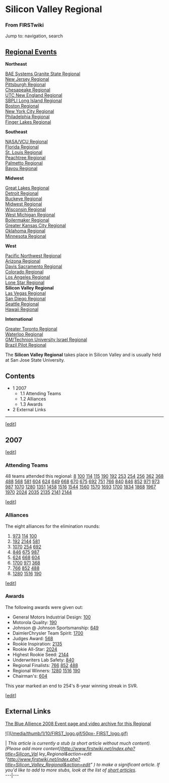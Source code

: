 # Silicon Valley Regional

### From FIRSTwiki

Jump to: navigation, search

[Regional Events](Index_of_Regionals "Index of Regionals" )  
---  
  
**Northeast**  

[BAE Systems Granite State
Regional](BAE_Systems_Granite_State_Regional "BAE Systems Granite
State Regional" )  
[New Jersey Regional](New_Jersey_Regional "New Jersey Regional" )  
[Pittsburgh Regional](Pittsburgh_Regional "Pittsburgh Regional" )  
[Chesapeake Regional](Chesapeake_Regional "Chesapeake Regional" )  
[UTC New England Regional](UTC_New_England_Regional "UTC New
England Regional" )  
[SBPLI Long Island Regional](SBPLI_Long_Island_Regional "SBPLI Long
Island Regional" )  
[Boston Regional](Boston_Regional "Boston Regional" )  
[New York City Regional](New_York_City_Regional "New York City
Regional" )  
[Philadelphia Regional](Philadelphia_Regional "Philadelphia
Regional" )  
[Finger Lakes Regional](Finger_Lakes_Regional "Finger Lakes
Regional" )  

**Southeast**  

[NASA/VCU Regional](NASA/VCU_Regional "NASA/VCU Regional" )  
[Florida Regional](Florida_Regional "Florida Regional" )  
[St. Louis Regional](St._Louis_Regional "St. Louis Regional" )  
[Peachtree Regional](Peachtree_Regional "Peachtree Regional" )  
[Palmetto Regional](Palmetto_Regional "Palmetto Regional" )  
[Bayou Regional](Bayou_Regional "Bayou Regional" )  

**Midwest**  

[Great Lakes Regional](Great_Lakes_Regional "Great Lakes Regional"
)  
[Detroit Regional](Detroit_Regional "Detroit Regional" )  
[Buckeye Regional](Buckeye_Regional "Buckeye Regional" )  
[Midwest Regional](Midwest_Regional "Midwest Regional" )  
[Wisconsin Regional](Wisconsin_Regional "Wisconsin Regional" )  
[West Michigan Regional](West_Michigan_Regional "West Michigan
Regional" )  
[Boilermaker Regional](Boilermaker_Regional "Boilermaker Regional"
)  
[Greater Kansas City Regional](Greater_Kansas_City_Regional
"Greater Kansas City Regional" )  
[Oklahoma Regional](Oklahoma_Regional "Oklahoma Regional" )  
[Minnesota Regional](Minnesota_Regional "Minnesota Regional" )  

**West**  

[Pacific Northwest Regional](Pacific_Northwest_Regional "Pacific
Northwest Regional" )  
[Arizona Regional](Arizona_Regional "Arizona Regional" )  
[Davis Sacramento Regional](Davis_Sacramento_Regional "Davis
Sacramento Regional" )  
[Colorado Regional](Colorado_Regional "Colorado Regional" )  
[Los Angeles Regional](Los_Angeles_Regional "Los Angeles Regional"
)  
[Lone Star Regional](Lone_Star_Regional "Lone Star Regional" )  
**Silicon Valley Regional**  
[Las Vegas Regional](Las_Vegas_Regional "Las Vegas Regional" )  
[San Diego Regional](San_Diego_Regional "San Diego Regional" )  
[Seattle Regional](Seattle_Regional "Seattle Regional" )  
[Hawaii Regional](Hawaii_Regional "Hawaii Regional" )  

**International**  

[Greater Toronto Regional](Greater_Toronto_Regional "Greater
Toronto Regional" )  
[Waterloo Regional](Waterloo_Regional "Waterloo Regional" )  
[GM/Technion University Israel
Regional](GM/Technion_University_Israel_Regional "GM/Technion
University Israel Regional" )  
[Brazil Pilot Regional](Brazil_Pilot_Regional "Brazil Pilot
Regional" )  
  
  
  
The **Silicon Valley Regional** takes place in Silicon Valley and is usually
held at San Jose State University.

## Contents

  * 1 2007
    * 1.1 Attending Teams
    * 1.2 Alliances
    * 1.3 Awards
  * 2 External Links  
---  
  
[[edit](/index.php?title=Silicon_Valley_Regional&action=edit&section=1 "Edit
section: 2007" )]

## 2007

[[edit](/index.php?title=Silicon_Valley_Regional&action=edit&section=2 "Edit
section: Attending Teams" )]

### Attending Teams

48 teams attended this regional: [8](8 "8" ) [100](100
"100" ) [114](114 "114" ) [115](115 "115" )
[190](190 "190" ) [192](192 "192" ) [253](253
"253" ) [254](254 "254" ) [256](256 "256" )
[362](362 "362" ) [368](368 "368" ) [488](488
"488" ) [568](568 "568" ) [581](581 "581" )
[604](604 "604" ) [624](624 "624" ) [649](649
"649" ) [668](668 "668" ) [670](670 "670" )
[675](675 "675" ) [692](692 "692" ) [751](751
"751" ) [766](766 "766" ) [840](840 "840" )
[846](846 "846" ) [852](852 "852" ) [971](971
"971" ) [973](973 "973" ) [987](987 "987" )
[1070](1070 "1070" ) [1280](1280 "1280" )
[1351](1351 "1351" ) [1458](1458 "1458" )
[1516](1516 "1516" ) [1544](1544 "1544" )
[1560](1560 "1560" ) [1570](/index.php?title=1570&action=edit
"1570" ) [1693](/index.php?title=1693&action=edit "1693" )
[1700](1700 "1700" ) [1834](/index.php?title=1834&action=edit
"1834" ) [1868](1868 "1868" )
[1967](/index.php?title=1967&action=edit "1967" )
[1970](/index.php?title=1970&action=edit "1970" )
[2024](/index.php?title=2024&action=edit "2024" )
[2035](/index.php?title=2035&action=edit "2035" )
[2135](/index.php?title=2135&action=edit "2135" )
[2141](/index.php?title=2141&action=edit "2141" ) [2144](2144
"2144" )

[[edit](/index.php?title=Silicon_Valley_Regional&action=edit&section=3 "Edit
section: Alliances" )]

### Alliances

The eight alliances for the elimination rounds:

  1. [973](973 "973" ) [114](114 "114" ) [100](100 "100" )
  2. [192](192 "192" ) [2144](2144 "2144" ) [581](581 "581" )
  3. [1070](1070 "1070" ) [254](254 "254" ) [692](692 "692" )
  4. [846](846 "846" ) [675](675 "675" ) [987](987 "987" )
  5. [624](624 "624" ) [668](668 "668" ) [604](604 "604" )
  6. [1700](1700 "1700" ) [971](971 "971" ) [368](368 "368" )
  7. [766](766 "766" ) [852](852 "852" ) [488](488 "488" )
  8. [1280](1280 "1280" ) [1516](1516 "1516" ) [190](190 "190" )

[[edit](/index.php?title=Silicon_Valley_Regional&action=edit&section=4 "Edit
section: Awards" )]

### Awards

The following awards were given out:

  * General Motors Industrial Design: [100](100 "100" )
  * Motorola Quality: [190](190 "190" )
  * Johnson @ Johnson Sportsmanship: [649](649 "649" )
  * DaimlerChrysler Team Spirit: [1700](1700 "1700" )
  * Judges Award: [568](568 "568" )
  * Rookie Inspiration: [2135](/index.php?title=2135&action=edit "2135" )
  * Rookie All-Star: [2024](/index.php?title=2024&action=edit "2024" )
  * Highest Rookie Seed: [2144](2144 "2144" )
  * Underwriters Lab Safety: [840](840 "840" )
  * Regional Finalists: [766](766 "766" ) [852](852 "852" ) [488](488 "488" )
  * Regional Winners: [1280](1280 "1280" ) [1516](1516 "1516" ) [190](190 "190" )
  * Chairman's: [604](604 "604" )

This year marked an end to 254's 8-year winning streak in SVR.

[[edit](/index.php?title=Silicon_Valley_Regional&action=edit&section=5 "Edit
section: External Links" )]

## External Links

[The Blue Allience 2008 Event page and video archive for this
Regional](http://www.thebluealliance.net/tbatv/event.php?eventid=155
"http://www.thebluealliance.net/tbatv/event.php?eventid=155" )

[![](/media/thumb/1/10/FIRST_logo.gif/50px-
FIRST_logo.gif)](Image:FIRST_logo.gif "" )

|  _This article is currently a stub (a short article without much content).
[Please add more content](http://www.firstwiki.net/index.php?title=Silicon_Val
ley_Regional&action=edit
"http://www.firstwiki.net/index.php?title=Silicon_Valley_Regional&action=edit"
) to make a significant article. If you'd like to add to more stubs, look at
the list of [short articles](Special:Shortpages
"Special:Shortpages" )._  
---|---  
  
